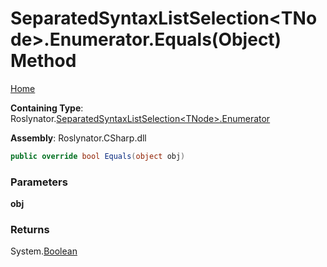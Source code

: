 # SeparatedSyntaxListSelection\<TNode>\.Enumerator\.Equals\(Object\) Method

[Home](../../../../README.md)

**Containing Type**: Roslynator\.[SeparatedSyntaxListSelection\<TNode>.Enumerator](../README.md)

**Assembly**: Roslynator\.CSharp\.dll

```csharp
public override bool Equals(object obj)
```

### Parameters

**obj**

### Returns

System\.[Boolean](https://docs.microsoft.com/en-us/dotnet/api/system.boolean)

